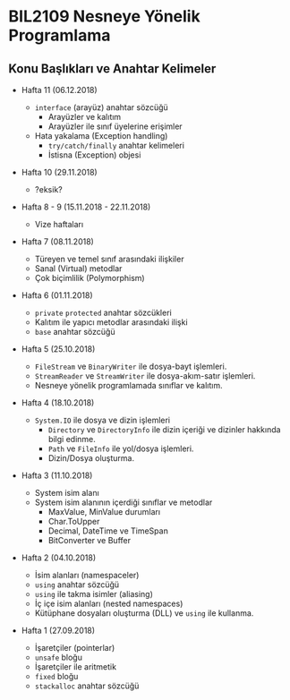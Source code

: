 # BIL2109 Nesneye Yönelik Programlama

## Konu Başlıkları ve Anahtar Kelimeler

- Hafta 11 (06.12.2018)
  - `interface` (arayüz) anahtar sözcüğü
    - Arayüzler ve kalıtım
    - Arayüzler ile sınıf üyelerine erişimler
  - Hata yakalama (Exception handling)
    - `try/catch/finally` anahtar kelimeleri
    - İstisna (Exception) objesi

- Hafta 10 (29.11.2018)
  - ?eksik?

- Hafta 8 - 9 (15.11.2018 - 22.11.2018)
  - Vize haftaları

- Hafta 7 (08.11.2018)
  - Türeyen ve temel sınıf arasındaki ilişkiler
  - Sanal (Virtual) metodlar
  - Çok biçimlilik (Polymorphism)

- Hafta 6 (01.11.2018)
  - `private` `protected` anahtar sözcükleri
  - Kalıtım ile yapıcı metodlar arasındaki ilişki
  - `base` anahtar sözcüğü

- Hafta 5 (25.10.2018)
  - `FileStream` ve `BinaryWriter` ile dosya-bayt işlemleri.
  - `StreamReader` ve `StreamWriter` ile dosya-akım-satır işlemleri.
  - Nesneye yönelik programlamada sınıflar ve kalıtım.

- Hafta 4 (18.10.2018)
  - `System.IO` ile dosya ve dizin işlemleri
    - `Directory` ve `DirectoryInfo` ile dizin içeriği ve dizinler hakkında bilgi edinme.
    - `Path` ve `FileInfo` ile yol/dosya işlemleri.
    - Dizin/Dosya oluşturma.

- Hafta 3 (11.10.2018)
  - System isim alanı
  - System isim alanının içerdiği sınıflar ve metodlar
    - MaxValue, MinValue durumları
    - Char.ToUpper
    - Decimal, DateTime ve TimeSpan
    - BitConverter ve Buffer

- Hafta 2 (04.10.2018)
  - İsim alanları (namespaceler)
  - `using` anahtar sözcüğü
  - `using` ile takma isimler (aliasing)
  - İç içe isim alanları (nested namespaces)
  - Kütüphane dosyaları oluşturma (DLL) ve `using` ile kullanma.

- Hafta 1 (27.09.2018)
  - İşaretçiler (pointerlar)
  - `unsafe` bloğu
  - İşaretçiler ile aritmetik
  - `fixed` bloğu
  - `stackalloc` anahtar sözcüğü
